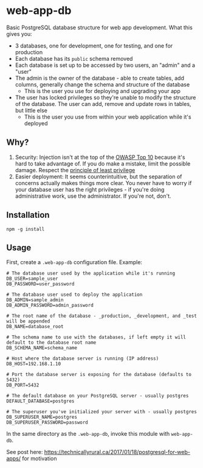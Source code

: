 # web-app-db
Basic PostgreSQL database structure for web app development. What this gives you:

- 3 databases, one for development, one for testing, and one for production
- Each database has its `public` schema removed
- Each database is set up to be accessed by two users, an "admin" and a "user"
- The admin is the owner of the database - able to create tables, add columns, generally change the schema and structure of the database
    - This is the user you use for deploying and upgrading your app
- The user has locked privileges so they're unable to modify the structure of the database. The user can add, remove and update rows in tables, but little else
    - This is the user you use from within your web application while it's deployed

## Why?

1. Security: Injection isn't at the top of the [OWASP Top 10](https://www.owasp.org/index.php/OWASP_Top_Ten_Cheat_Sheet) because it's hard to take advantage of. If you do make a mistake, limit the possible damage. Respect the [principle of least privilege](https://en.wikipedia.org/wiki/Principle_of_least_privilege)
2. Easier deployment: It seems counterintuitive, but the separation of concerns actually makes things more clear. You never have to worry if your database user has the right privileges - if you're doing administrative work, use the administrator. If you're not, don't.

## Installation

`npm -g install`

## Usage

First, create a `.web-app-db` configuration file. Example:

```
# The database user used by the application while it's running
DB_USER=sample_user
DB_PASSWORD=user_password

# The database user used to deploy the application
DB_ADMIN=sample_admin
DB_ADMIN_PASSWORD=admin_password

# The root name of the database - _production, _development, and _test will be appended
DB_NAME=database_root

# The schema name to use with the databases, if left empty it will default to the database root name
DB_SCHEMA_NAME=schema_name

# Host where the database server is running (IP address)
DB_HOST=192.168.1.10

# Port the database server is exposing for the database (defaults to 5432)
DB_PORT=5432

# The default database on your PostgreSQL server - usually postgres
DEFAULT_DATABASE=postgres

# The superuser you've initialized your server with - usually postgres
DB_SUPERUSER_NAME=postgres
DB_SUPERUSER_PASSWORD=password
```

In the same directory as the `.web-app-db`, invoke this module with `web-app-db`.


See post here: https://technicallyrural.ca/2017/01/18/postgresql-for-web-apps/ for motivation
